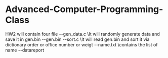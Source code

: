 # Advanced-Computer-Programming-Class

HW2 will contain four file
--gen_data.c \\It will randomly generate data and save it in gen.bin 
--gen.bin
--sort.c     \\It will read gen.bin and sort it via dictionary order or office number or weigt
--name.txt   \\contains the list of name
--datareport
